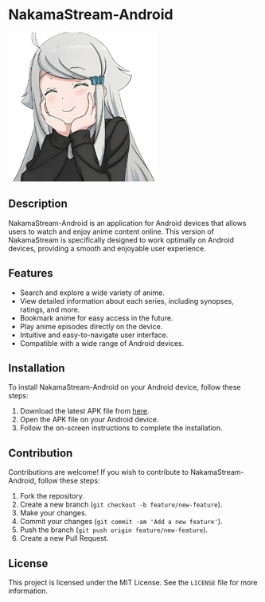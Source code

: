 # NakamaStream-Android

<img src="https://github.com/NakamaStream/Resources/blob/main/NakamStream-logo-HD-removebg.png?raw=true" alt="Logo de NakamaStream" width="300">

## Description
NakamaStream-Android is an application for Android devices that allows users to watch and enjoy anime content online. This version of NakamaStream is specifically designed to work optimally on Android devices, providing a smooth and enjoyable user experience.

## Features
- Search and explore a wide variety of anime.
- View detailed information about each series, including synopses, ratings, and more.
- Bookmark anime for easy access in the future.
- Play anime episodes directly on the device.
- Intuitive and easy-to-navigate user interface.
- Compatible with a wide range of Android devices.

## Installation
To install NakamaStream-Android on your Android device, follow these steps:

1. Download the latest APK file from [here](url_del_apk).
2. Open the APK file on your Android device.
3. Follow the on-screen instructions to complete the installation.

## Contribution
Contributions are welcome! If you wish to contribute to NakamaStream-Android, follow these steps:

1. Fork the repository.
2. Create a new branch (`git checkout -b feature/new-feature`).
3. Make your changes.
4. Commit your changes (`git commit -am 'Add a new feature'`).
5. Push the branch (`git push origin feature/new-feature`).
6. Create a new Pull Request.

## License
This project is licensed under the MIT License. See the `LICENSE` file for more information.
